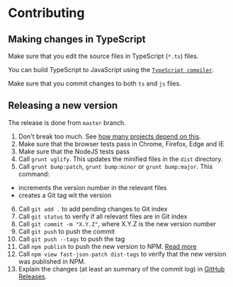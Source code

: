 # Contributing

## Making changes in TypeScript

Make sure that you edit the source files in TypeScript (`*.ts`) files.

You can build TypeScript to JavaScript using the [`TypeScript compiler`](https://www.typescriptlang.org/docs/tutorial.html).

Make sure that you commit changes to both `ts` and `js` files.

## Releasing a new version

The release is done from `master` branch.

1. Don't break too much. See [how many projects depend on this](https://www.npmjs.com/browse/depended/fast-json-patch).
2. Make sure that the browser tests pass in Chrome, Firefox, Edge and IE
3. Make sure that the NodeJS tests pass
4. Call `grunt uglify`. This updates the minified files in the `dist` directory.
5. Call `grunt bump:patch`, `grunt bump:minor` or `grunt bump:major`. This command:
 - increments the version number in the relevant files
 - creates a Git tag wit the version
6. Call `git add .` to add pending changes to Git index
7. Call `git status` to verify if all relevant files are in Git index
8. Call `git commit -m "X.Y.Z"`, where X.Y.Z is the new version number
9. Call `git push` to push the commit
10. Call `git push --tags` to push the tag
11. Call `npm publish` to push the new version to NPM. [Read more](https://docs.npmjs.com/getting-started/publishing-npm-packages)
12. Call `npm view fast-json-patch dist-tags` to verify that the new version was published in NPM.
13. Explain the changes (at least an summary of the commit log) in [GitHub Releases](https://github.com/Starcounter-Jack/JSON-Patch/releases).
